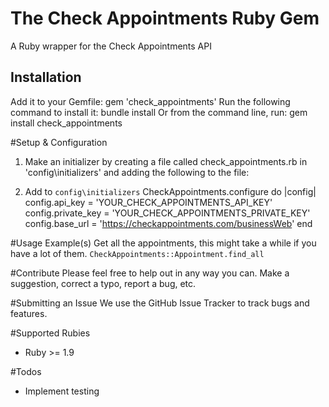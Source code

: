 # The Check Appointments Ruby Gem
A Ruby wrapper for the Check Appointments API

## <a name="installation">Installation</a>
Add it to your Gemfile:
  gem 'check_appointments'
Run the following command to install it:
  bundle install
Or from the command line, run:
  gem install check_appointments

#Setup & Configuration
1. Make an initializer by creating a file called check_appointments.rb in 'config\initializers' and adding the following to the file:

2. Add to `config\initializers`
  CheckAppointments.configure do |config|
    config.api_key = 'YOUR_CHECK_APPOINTMENTS_API_KEY'
    config.private_key = 'YOUR_CHECK_APPOINTMENTS_PRIVATE_KEY'
    config.base_url = 'https://checkappointments.com/businessWeb'
  end

#Usage Example(s)
Get all the appointments, this might take a while if you have a lot of them. `CheckAppointments::Appointment.find_all`

#Contribute
Please feel free to help out in any way you can.  Make a suggestion, correct a typo, report a bug, etc.

#Submitting an Issue
We use the GitHub Issue Tracker to track bugs and features.

#Supported Rubies
* Ruby >= 1.9

#Todos
* Implement testing
